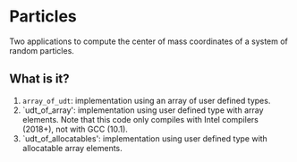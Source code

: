 # Particles

Two applications to compute the center of mass coordinates of a system of random
particles.

## What is it?

1. `array_of_udt`: implementation using an array of user defined types.
1. `udt_of_array': implementation using user defined type with array elements. Note
   that this code only compiles with Intel compilers (2018+), not with GCC (10.1).
1. `udt_of_allocatables': implementation using user defined type with allocatable
   array elements.
